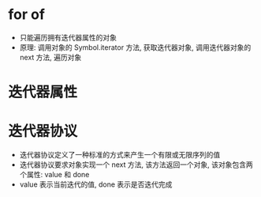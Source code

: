 # for of
- 只能遍历拥有迭代器属性的对象
- 原理: 调用对象的 Symbol.iterator 方法, 获取迭代器对象, 调用迭代器对象的 next 方法, 遍历对象


# 迭代器属性
[Symbol.iterator]: function(){}

# 迭代器协议
- 迭代器协议定义了一种标准的方式来产生一个有限或无限序列的值
- 迭代器协议要求对象实现一个 next 方法, 该方法返回一个对象, 该对象包含两个属性: value 和 done
- value 表示当前迭代的值, done 表示是否迭代完成
